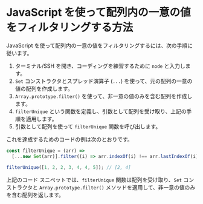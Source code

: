 # JavaScript を使って配列内の一意の値をフィルタリングする方法

JavaScript を使って配列内の一意の値をフィルタリングするには、次の手順に従います。

1. ターミナル/SSH を開き、コーディングを練習するために `node` と入力します。
2. `Set` コンストラクタとスプレッド演算子 (`...`) を使って、元の配列の一意の値の配列を作成します。
3. `Array.prototype.filter()` を使って、非一意の値のみを含む配列を作成します。
4. `filterUnique` という関数を定義し、引数として配列を受け取り、上記の手順を適用します。
5. 引数として配列を使って `filterUnique` 関数を呼び出します。

これを達成するためのコードの例は次のとおりです。

```js
const filterUnique = (arr) =>
  [...new Set(arr)].filter((i) => arr.indexOf(i) !== arr.lastIndexOf(i));

filterUnique([1, 2, 2, 3, 4, 4, 5]); // [2, 4]
```

上記のコード スニペットでは、`filterUnique` 関数は配列を受け取り、`Set` コンストラクタと `Array.prototype.filter()` メソッドを適用して、非一意の値のみを含む配列を返します。
